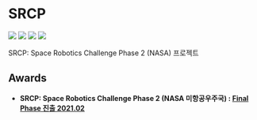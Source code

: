 # SRCP
<div>
<img src="https://img.shields.io/badge/Python-3776AB?style=for-the-badge&logo=Python&logoColor=white"/>
<img src="https://img.shields.io/badge/OpenCV-5C3EE8?style=for-the-badge&logo=OpenCV&logoColor=white"/>
<img src="https://img.shields.io/badge/TensorFlow-FF6F00?style=for-the-badge&logo=TensorFlow&logoColor=white"/>

<a href="http://www.riss.kr/link?id=T15894033" target="_blank">
<img src="https://img.shields.io/badge/관련논문-FF0000?style=for-the-badge&logo=Apache&logoColor=white"/>
</a>
</div>

SRCP: Space Robotics Challenge Phase 2 (NASA) 프로젝트



















## Awards
- <b>SRCP: Space Robotics Challenge Phase 2 (NASA 미항공우주국) :	<a href="http://www.irobotnews.com/news/articleView.html?idxno=23801" target="_blank">Final Phase 진출 2021.02 </a></b>
